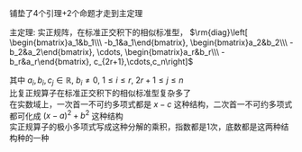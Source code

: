 铺垫了4个引理+2个命题才走到主定理    
    
主定理: 实正规阵，在标准正交积下的相似标准型， $\rm{diag}\left[    
\begin{bmatrix}a_1&b_1\\\ -b_1&a_1\end{bmatrix},    
\begin{bmatrix}a_2&b_2\\\ -b_2&a_2\end{bmatrix},    
\cdots,    
\begin{bmatrix}a_r&b_r\\\  -b_r&a_r\end{bmatrix}, c_{2r+1},\cdots,c_n\right]$     
    
其中 $a_i,b_i,c_j\in\mathbb R,\ b_i\neq0,\ 1\le i\le r,\ 2r+1\le j\le n$     
比复正规算子在标准正交积下的相似标准型复杂多了    
在实数域上，一次首一不可约多项式都是 $x-c$ 这种结构，二次首一不可约多项式都可化成 $(x-a)^2+b^2$ 这种结构    
实正规算子的极小多项式写成这种分解的乘积，指数都是1次，底数都是这两种结构种的一种    
